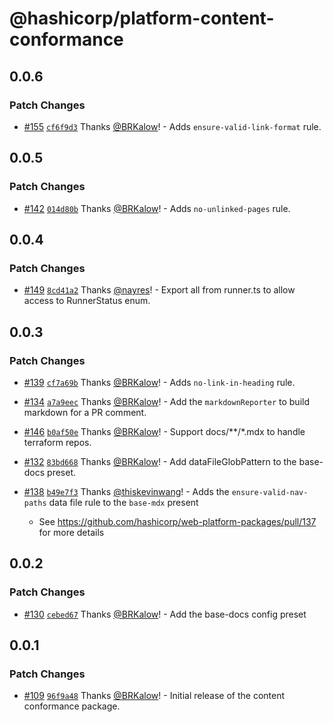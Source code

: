# @hashicorp/platform-content-conformance

## 0.0.6

### Patch Changes

- [#155](https://github.com/hashicorp/web-platform-packages/pull/155) [`cf6f9d3`](https://github.com/hashicorp/web-platform-packages/commit/cf6f9d33ab64464539625bbf5b71c28c4901d8da) Thanks [@BRKalow](https://github.com/BRKalow)! - Adds `ensure-valid-link-format` rule.

## 0.0.5

### Patch Changes

- [#142](https://github.com/hashicorp/web-platform-packages/pull/142) [`014d80b`](https://github.com/hashicorp/web-platform-packages/commit/014d80bc45046d5ceaefdc131f4cca70110ca888) Thanks [@BRKalow](https://github.com/BRKalow)! - Adds `no-unlinked-pages` rule.

## 0.0.4

### Patch Changes

- [#149](https://github.com/hashicorp/web-platform-packages/pull/149) [`8cd41a2`](https://github.com/hashicorp/web-platform-packages/commit/8cd41a210d84ed2aec1b13ca0f49ac43a38c0e07) Thanks [@nayres](https://github.com/nayres)! - Export all from runner.ts to allow access to RunnerStatus enum.

## 0.0.3

### Patch Changes

- [#139](https://github.com/hashicorp/web-platform-packages/pull/139) [`cf7a69b`](https://github.com/hashicorp/web-platform-packages/commit/cf7a69b6db8d607a9e1b73464f191828cbb61c64) Thanks [@BRKalow](https://github.com/BRKalow)! - Adds `no-link-in-heading` rule.

* [#134](https://github.com/hashicorp/web-platform-packages/pull/134) [`a7a9eec`](https://github.com/hashicorp/web-platform-packages/commit/a7a9eec6e6afbf5535ce33ba643cd0dcd09ceea3) Thanks [@BRKalow](https://github.com/BRKalow)! - Add the `markdownReporter` to build markdown for a PR comment.

- [#146](https://github.com/hashicorp/web-platform-packages/pull/146) [`b0af50e`](https://github.com/hashicorp/web-platform-packages/commit/b0af50e1a5172bc3a0b3584e71c4e97ed7942e75) Thanks [@BRKalow](https://github.com/BRKalow)! - Support docs/\*\*/\*.mdx to handle terraform repos.

* [#132](https://github.com/hashicorp/web-platform-packages/pull/132) [`83bd668`](https://github.com/hashicorp/web-platform-packages/commit/83bd668b5a005b42a8a48d24e0961f40d0ae8222) Thanks [@BRKalow](https://github.com/BRKalow)! - Add dataFileGlobPattern to the base-docs preset.

- [#138](https://github.com/hashicorp/web-platform-packages/pull/138) [`b49e7f3`](https://github.com/hashicorp/web-platform-packages/commit/b49e7f3b81311d42f75ad7276b0f91d9a65420c2) Thanks [@thiskevinwang](https://github.com/thiskevinwang)! - Adds the `ensure-valid-nav-paths` data file rule to the `base-mdx` present

  - See https://github.com/hashicorp/web-platform-packages/pull/137 for more details

## 0.0.2

### Patch Changes

- [#130](https://github.com/hashicorp/web-platform-packages/pull/130) [`cebed67`](https://github.com/hashicorp/web-platform-packages/commit/cebed679a4f5804c163ad944a8ae5da9b6adb429) Thanks [@BRKalow](https://github.com/BRKalow)! - Add the base-docs config preset

## 0.0.1

### Patch Changes

- [#109](https://github.com/hashicorp/web-platform-packages/pull/109) [`96f9a48`](https://github.com/hashicorp/web-platform-packages/commit/96f9a48adada9510a8f2ac9c1ab98f40909ba9b4) Thanks [@BRKalow](https://github.com/BRKalow)! - Initial release of the content conformance package.
